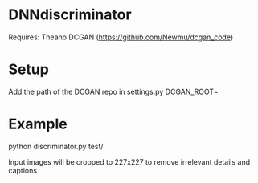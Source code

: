 # DNNdiscriminator
Requires:
 Theano
 DCGAN (https://github.com/Newmu/dcgan_code)
 
 
# Setup
Add the path of the DCGAN repo in settings.py DCGAN_ROOT= 


# Example
python discriminator.py test/

Input images will be cropped to 227x227 to remove irrelevant details and captions